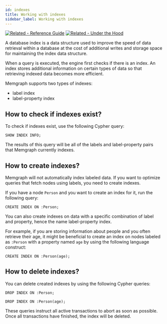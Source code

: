 ```yaml
---
id: indexes
title: Working with indexes
sidebar_label: Working with indexes
---
```


[![Related - Reference
Guide](https://img.shields.io/static/v1?label=Related&message=Reference%20Guide&color=yellow&style=for-the-badge)](/reference-guide/indexing.md)
[![Related - Under the
Hood](https://img.shields.io/static/v1?label=Related&message=Under%20the%20hood&color=orange&style=for-the-badge)](/under-the-hood/indexing.md)

A database index is a data structure used to improve the speed of data retrieval
within a database at the cost of additional writes and storage space for
maintaining the index data structure.

When a query is executed, the engine first checks if there is an index. An index
stores additional information on certain types of data so that retrieving
indexed data becomes more efficient.

Memgraph supports two types of indexes:

- label index
- label-property index

## How to check if indexes exist?

To check if indexes exist, use the following Cypher query:

```cypher
SHOW INDEX INFO;
```

The results of this query will be all of the labels and label-property pairs
that Memgraph currently indexes.

## How to create indexes?

Memgraph will not automatically index labeled data. If you want to optimize
queries that fetch nodes using labels, you need to create indexes.

If you have a node `Person` and you want to create an index for it, run the
following query:

```cypher
CREATE INDEX ON :Person;
```

You can also create indexes on data with a specific combination of label and
property, hence the name label-property index.

For example, if you are storing information about people and you often retrieve
their age, it might be beneficial to create an index on nodes labeled as
`:Person` with a property named `age` by using the following language construct:

```cypher
CREATE INDEX ON :Person(age);
```

## How to delete indexes?

You can delete created indexes by using the following Cypher queries:

```cypher
DROP INDEX ON :Person;
```

```cypher
DROP INDEX ON :Person(age);
```

These queries instruct all active transactions to abort as soon as possible. Once all transactions have finished, the index will be deleted.
